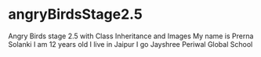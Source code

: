 # angryBirdsStage2.5
Angry Birds stage 2.5 with Class Inheritance and Images
My name is Prerna Solanki
I am 12 years old
I live in Jaipur
I go Jayshree Periwal Global School
